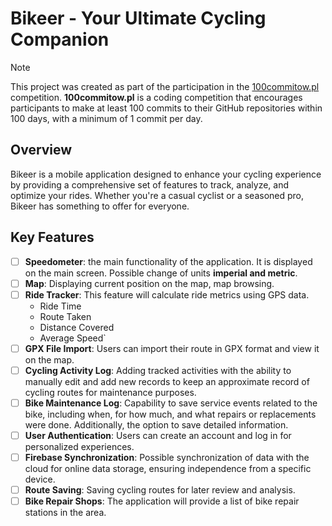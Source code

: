 # Bikeer - Your Ultimate Cycling Companion

> [!NOTE]  
> This project was created as part of the participation in the [100commitow.pl](https://100commitow.pl) competition.
**100commitow.pl** is a coding competition that encourages participants to make at least 100 commits to their GitHub repositories within 100 days, with a minimum of 1 commit per day.


## Overview

Bikeer is a mobile application designed to enhance your cycling experience by providing a comprehensive set of features to track, analyze, and optimize your rides. Whether you're a casual cyclist or a seasoned pro, Bikeer has something to offer for everyone.

## Key Features
- [ ] **Speedometer**: the main functionality of the application. It is displayed on the main screen. Possible change of units **imperial and metric**.
- [ ] **Map**: Displaying current position on the map, map browsing.
- [ ] **Ride Tracker**: This feature will calculate ride metrics using GPS data.
    - Ride Time
    - Route Taken
    - Distance Covered
    - Average Speed`
- [ ] **GPX File Import**: Users can import their route in GPX format and view it on the map.
- [ ] **Cycling Activity Log**: Adding tracked activities with the ability to manually edit and add new records to keep an approximate record of cycling routes for maintenance purposes.
- [ ] **Bike Maintenance Log**: Capability to save service events related to the bike, including when, for how much, and what repairs or replacements were done. Additionally, the option to save detailed information.
- [ ] **User Authentication**: Users can create an account and log in for personalized experiences.
- [ ] **Firebase Synchronization**: Possible synchronization of data with the cloud for online data storage, ensuring independence from a specific device.
- [ ] **Route Saving**: Saving cycling routes for later review and analysis.
- [ ] **Bike Repair Shops**: The application will provide a list of bike repair stations in the area.